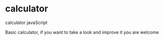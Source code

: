 # calculator
calculator javaScript

Basic calculator, if you want to take a look and improve it you are welcome

